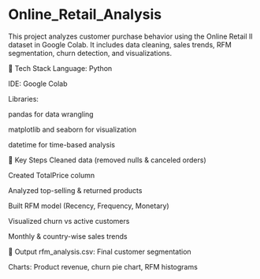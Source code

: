 # Online_Retail_Analysis
This project analyzes customer purchase behavior using the Online Retail II dataset in Google Colab. It includes data cleaning, sales trends, RFM segmentation, churn detection, and visualizations.

🧰 Tech Stack
Language: Python

IDE: Google Colab

Libraries:

pandas for data wrangling

matplotlib and seaborn for visualization

datetime for time-based analysis

📌 Key Steps
Cleaned data (removed nulls & canceled orders)

Created TotalPrice column

Analyzed top-selling & returned products

Built RFM model (Recency, Frequency, Monetary)

Visualized churn vs active customers

Monthly & country-wise sales trends

📁 Output
rfm_analysis.csv: Final customer segmentation

Charts: Product revenue, churn pie chart, RFM histograms

